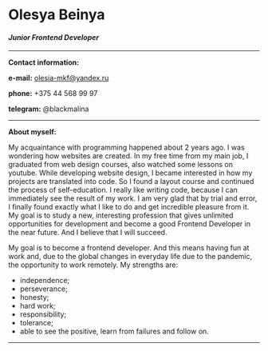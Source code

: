 # __Olesya Beinya__

#### _Junior Frontend Developer_
---
__Contact information:__  

 __e-mail:__ olesia-mkf@yandex.ru  
 
 __phone:__ +375 44 568 99 97

 __telegram:__ @blackmalina
***
__About myself:__

My acquaintance with programming happened about 2 years ago. I was wondering how websites are created. In my free time from my main job, I graduated from web design courses, also watched some lessons on youtube. While developing website design, I became interested in how my projects are translated into code. So I found a layout course and continued the process of self-education. I really like writing code, because I can immediately see the result of my work. I am very glad that by trial and error, I finally found exactly what I like to do and get incredible pleasure from it.
My goal is to study a new, interesting profession that gives unlimited opportunities for development and become a good Frontend Developer in the near future. And I believe that I will succeed.

My goal is to become a frontend developer. And this means having fun at work and, due to the global changes in everyday life due to the pandemic, the opportunity to work remotely.
My strengths are:
- independence;
- perseverance;
- honesty;
- hard work;
- responsibility;
- tolerance;
- able to see the positive, learn from failures and follow on.
***